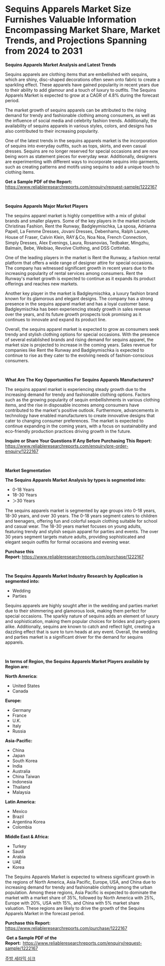 <p><h1>Sequins Apparels Market Size Furnishes Valuable Information Encompassing Market Share, Market Trends, and Projections Spanning from 2024 to 2031</h1></p><p><strong>Sequins Apparels Market Analysis and Latest Trends</strong></p>
<p><p>Sequins apparels are clothing items that are embellished with sequins, which are shiny, disc-shaped decorations often sewn onto fabric to create a sparkling effect. These apparels have gained popularity in recent years due to their ability to add glamour and a touch of luxury to outfits. The Sequins Apparels Market is expected to grow at a CAGR of 4.8% during the forecast period.</p><p>The market growth of sequins apparels can be attributed to the rising demand for trendy and fashionable clothing among consumers, as well as the influence of social media and celebrity fashion trends. Additionally, the availability of sequins apparels in various styles, colors, and designs has also contributed to their increasing popularity.</p><p>One of the latest trends in the sequins apparels market is the incorporation of sequins into everyday outfits, such as tops, skirts, and even casual dresses. Sequins are no longer reserved for special occasions and are now being worn as statement pieces for everyday wear. Additionally, designers are experimenting with different ways to incorporate sequins into garments, such as creating patterns and motifs using sequins to add a unique touch to clothing items.</p></p>
<p><strong>Get a Sample PDF of the Report:&nbsp;</strong> <a href="https://www.reliableresearchreports.com/enquiry/request-sample/1222167">https://www.reliableresearchreports.com/enquiry/request-sample/1222167</a></p>
<p>&nbsp;</p>
<p><strong>Sequins Apparels Major Market Players</strong></p>
<p><p>The sequins apparel market is highly competitive with a mix of global brands and smaller players. Some of the key players in the market include Christinas Fashion, Rent the Runway, Badgleymischka, La sposa, Adrianna Papell, La Femme Dresses, Jovani Dresses, Debenhams, Ralph Lauren, House of Fraser, Calvin Klein, RAY＆Co, Noa Noa, French Connection, Simply Dresses, Alex Evenings, Laura, Rosanovias, Tedbaker, Mingzhu, Balmain, Bebe, Weibiao, Revolve Clothing, and DSS Cottinfab.</p><p>One of the leading players in the market is Rent the Runway, a fashion rental platform that offers a wide range of designer attire for special occasions. The company has witnessed significant growth in recent years due to the increasing popularity of rental services among consumers. Rent the Runway's market growth is expected to continue as it expands its product offerings and reaches new markets.</p><p>Another key player in the market is Badgleymischka, a luxury fashion brand known for its glamorous and elegant designs. The company has a strong presence in the sequins apparel market and has a loyal customer base. Badgleymischka has been experiencing steady growth in sales revenue over the years, and its future growth prospects look promising as it continues to innovate and expand its product line.</p><p>Overall, the sequins apparel market is expected to grow as consumers seek trendy and stylish clothing options for special occasions. With the presence of several established brands and rising demand for sequins apparel, the market size is projected to increase in the coming years. Sales revenue for companies like Rent the Runway and Badgleymischka is expected to continue to rise as they cater to the evolving needs of fashion-conscious consumers.</p></p>
<p>&nbsp;</p>
<p><strong>What Are The Key Opportunities For Sequins Apparels Manufacturers?</strong></p>
<p><p>The sequins apparel market is experiencing steady growth due to the increasing demand for trendy and fashionable clothing options. Factors such as the growing popularity of sequin embellishments in various clothing items, and the rise in disposable incomes among consumers have contributed to the market's positive outlook. Furthermore, advancements in technology have enabled manufacturers to create innovative designs that cater to changing consumer preferences. The market is expected to continue expanding in the coming years, with a focus on sustainability and eco-friendly production practices driving growth in the future.</p></p>
<p><strong>Inquire or Share Your Questions If Any Before Purchasing This Report:</strong> <a href="https://www.reliableresearchreports.com/enquiry/pre-order-enquiry/1222167">https://www.reliableresearchreports.com/enquiry/pre-order-enquiry/1222167</a></p>
<p>&nbsp;</p>
<p><strong>Market Segmentation</strong></p>
<p><strong>The Sequins Apparels Market Analysis by types is segmented into:</strong></p>
<p><ul><li>0-18 Years</li><li>18-30 Years</li><li>＞30 Years</li></ul></p>
<p><p>The sequins apparels market is segmented by age groups into 0-18 years, 18-30 years, and over 30 years. The 0-18 years segment caters to children and teenagers, offering fun and colorful sequin clothing suitable for school and casual wear. The 18-30 years market focuses on young adults, featuring trendy and stylish sequin apparel for parties and events. The over 30 years segment targets mature adults, providing sophisticated and elegant sequin outfits for formal occasions and evening wear.</p></p>
<p><strong>Purchase this Report:&nbsp;</strong><a href="https://www.reliableresearchreports.com/purchase/1222167">https://www.reliableresearchreports.com/purchase/1222167</a></p>
<p>&nbsp;</p>
<p><strong>The Sequins Apparels Market Industry Research by Application is segmented into:</strong></p>
<p><ul><li>Wedding</li><li>Parties</li></ul></p>
<p><p>Sequins apparels are highly sought after in the wedding and parties market due to their shimmering and glamorous look, making them perfect for special occasions. The sparkly nature of sequins adds an element of luxury and sophistication, making them popular choices for brides and party-goers alike. Additionally, sequins are known to catch and reflect light, creating a dazzling effect that is sure to turn heads at any event. Overall, the wedding and parties market is a significant driver for the demand for sequins apparels.</p></p>
<p>&nbsp;</p>
<p><strong>In terms of Region, the Sequins Apparels Market Players available by Region are:</strong></p>
<p>
    <p> <strong> North America: </strong>
        <ul>
            <li>United States</li>
            <li>Canada</li>
        </ul>
        </p> 
    <p> <strong> Europe: </strong>
        <ul>
            <li>Germany</li>
            <li>France</li>
            <li>U.K.</li>
            <li>Italy</li>
            <li>Russia</li>
        </ul>
        </p> 
    <p> <strong> Asia-Pacific: </strong>
        <ul>
            <li>China</li>
            <li>Japan</li>
            <li>South Korea</li>
            <li>India</li>
            <li>Australia</li>
            <li>China Taiwan</li>
            <li>Indonesia</li>
            <li>Thailand</li>
            <li>Malaysia</li>
        </ul>
        </p> 
    <p> <strong> Latin America: </strong>
        <ul>
            <li>Mexico</li>
            <li>Brazil</li>
            <li>Argentina Korea</li>
            <li>Colombia</li>
        </ul>
        </p> 
    <p> <strong> Middle East & Africa: </strong>
        <ul>
            <li>Turkey</li>
            <li>Saudi</li>
            <li>Arabia</li>
            <li>UAE</li>
            <li>Korea</li>
        </ul>
    </p>
    </p>
<p><p>The Sequins Apparels Market is expected to witness significant growth in the regions of North America, Asia Pacific, Europe, USA, and China due to increasing demand for trendy and fashionable clothing among the urban population. Among these regions, Asia Pacific is expected to dominate the market with a market share of 35%, followed by North America with 25%, Europe with 20%, USA with 15%, and China with 5% market share valuation. These regions are likely to drive the growth of the Sequins Apparels Market in the forecast period.</p></p>
<p><strong>Purchase this Report: </strong><a href="https://www.reliableresearchreports.com/purchase/1222167">https://www.reliableresearchreports.com/purchase/1222167</a></p>
<p>&nbsp;<strong>Get a Sample PDF of the Report:&nbsp;&nbsp;</strong><a href="https://www.reliableresearchreports.com/enquiry/request-sample/1222167">https://www.reliableresearchreports.com/enquiry/request-sample/1222167</a></p>
<p><strong></strong></p>
<p><p><a href="https://github.com/vdhdwjyp90142/Market-Research-Report-List-1/blob/main/79953357869.md">주방 세라믹 싱크</a></p></p>